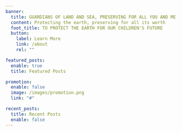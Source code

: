 ```yaml
---
banner:
  title: GUARDIANS OF LAND AND SEA, PRESERVING FOR ALL YOU AND ME
  content: Protecting the earth, preserving for all its worth
  foot_title: TO PROTECT THE EARTH FOR OUR CHILDREN'S FUTURE
  button:
    label: Learn More
    link: /about
    rel: ""

featured_posts:
  enable: true
  title: Featured Posts

promotion:
  enable: false
  image: /images/promotion.png
  link: "#"

recent_posts:
  title: Recent Posts
  enable: false
---
```

